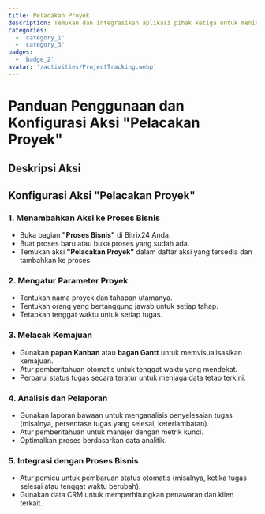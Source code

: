 ```yaml
---
title: Pelacakan Proyek
description: Temukan dan integrasikan aplikasi pihak ketiga untuk meningkatkan bisnis Anda.
categories: 
  - 'category_1'
  - 'category_3'
badges: 
  - 'badge_2'
avatar: '/activities/ProjectTracking.webp'
---
```

# Panduan Penggunaan dan Konfigurasi Aksi "Pelacakan Proyek"

## Deskripsi Aksi

## **Konfigurasi Aksi "Pelacakan Proyek"**

### 1. Menambahkan Aksi ke Proses Bisnis
- Buka bagian **"Proses Bisnis"** di Bitrix24 Anda.
- Buat proses baru atau buka proses yang sudah ada.
- Temukan aksi **"Pelacakan Proyek"** dalam daftar aksi yang tersedia dan tambahkan ke proses.

### 2. Mengatur Parameter Proyek
- Tentukan nama proyek dan tahapan utamanya.
- Tentukan orang yang bertanggung jawab untuk setiap tahap.
- Tetapkan tenggat waktu untuk setiap tugas.

### 3. Melacak Kemajuan
- Gunakan **papan Kanban** atau **bagan Gantt** untuk memvisualisasikan kemajuan.
- Atur pemberitahuan otomatis untuk tenggat waktu yang mendekat.
- Perbarui status tugas secara teratur untuk menjaga data tetap terkini.

### 4. Analisis dan Pelaporan
- Gunakan laporan bawaan untuk menganalisis penyelesaian tugas (misalnya, persentase tugas yang selesai, keterlambatan).
- Atur pemberitahuan untuk manajer dengan metrik kunci.
- Optimalkan proses berdasarkan data analitik.

### 5. Integrasi dengan Proses Bisnis
- Atur pemicu untuk pembaruan status otomatis (misalnya, ketika tugas selesai atau tenggat waktu berubah).
- Gunakan data CRM untuk memperhitungkan penawaran dan klien terkait.